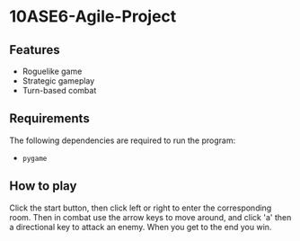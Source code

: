 # 10ASE6-Agile-Project

## Features
* Roguelike game
* Strategic gameplay
* Turn-based combat

## Requirements
The following dependencies are required to run the program:
* `pygame`

## How to play
Click the start button, then click left or right to enter the corresponding room. Then in combat use the arrow keys to move around, and click 'a' then a directional key to attack an enemy. When you get to the end you win.